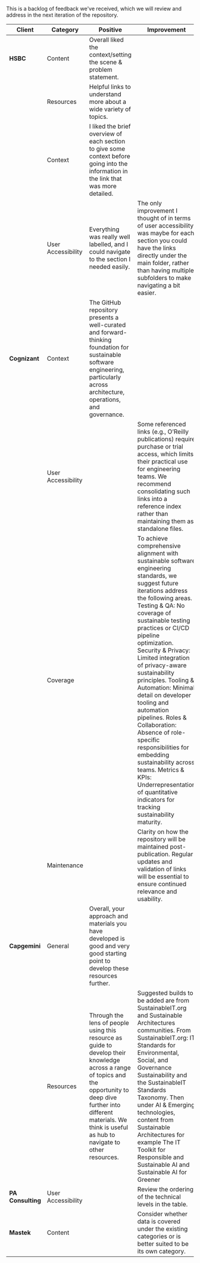 This is a backlog of feedback we've received, which we will review and address in the next iteration of the repository.

|Client               | Category          | Positive     | Improvement      |
|------------------------|-------------------|--------------|------------------|
|**HSBC** | Content | Overall liked the context/setting the scene & problem statement. |  |  
| | Resources | Helpful links to understand more about a wide variety of topics. |  | 
| |  Context | I liked the brief overview of each section to give some context before going into the information in the link that was more detailed.|  |  
| | User Accessibility | Everything was really well labelled, and I could navigate to the section I needed easily. |The only improvement I thought of in terms of user accessibility, was maybe for each section you could have the links directly under the main folder, rather than having multiple subfolders to make navigating a bit easier.| |
|**Cognizant**| Context | The GitHub repository presents a well-curated and forward-thinking foundation for sustainable software engineering, particularly across architecture, operations, and governance. |  | 
| | User Accessibility |  | Some referenced links (e.g., O’Reilly publications) require purchase or trial access, which limits their practical use for engineering teams. We recommend consolidating such links into a reference index rather than maintaining them as standalone files. | 
| | Coverage |  | To achieve comprehensive alignment with sustainable software engineering standards, we suggest future iterations address the following areas. Testing & QA: No coverage of sustainable testing practices or CI/CD pipeline optimization. Security & Privacy: Limited integration of privacy-aware sustainability principles. Tooling & Automation: Minimal detail on developer tooling and automation pipelines. Roles & Collaboration: Absence of role-specific responsibilities for embedding sustainability across teams. Metrics & KPIs: Underrepresentation of quantitative indicators for tracking sustainability maturity.| 
| |Maintenance |  | Clarity on how the repository will be maintained post-publication. Regular updates and validation of links will be essential to ensure continued relevance and  usability. | 
|**Capgemini**| General | Overall, your approach and materials you have developed is good and very good starting point to develop these resources further.  |  | 
|  | Resources | Through the lens of people using this resource as guide to develop their knowledge across a range of topics and the opportunity to deep dive further into different materials. We think is useful as hub to navigate to other resources. | Suggested builds to be added are from SustainableIT.org and Sustainable Architectures communities. From SustainableIT.org: IT Standards for Environmental, Social, and Governance Sustainability and the SustainableIT Standards Taxonomy. Then under AI & Emerging technologies, content from Sustainable Architectures for example The IT Toolkit for Responsible  and Sustainable AI  and Sustainable AI for Greener | 
|**PA Consulting**| User Accessibility |  | Review the ordering of the technical levels in the table. | 
|**Mastek**| Content |  | Consider whether data is covered under the existing categories or is better suited to be its own category. | 


